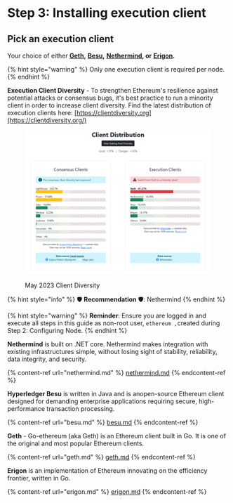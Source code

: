 # Step 3: Installing execution client

## Pick an execution client

Your choice of either [**Geth**](https://geth.ethereum.org)**,** [**Besu**](https://besu.hyperledger.org)**,** [**Nethermind**](https://www.nethermind.io)**, or** [**Erigon**](https://github.com/ledgerwatch/erigon)**.**

{% hint style="warning" %}
Only one execution client is required per node.
{% endhint %}

**Execution Client Diversity** - To strengthen Ethereum's resilience against potential attacks or consensus bugs, it's best practice to run a minority client in order to increase client diversity. Find the latest distribution of execution clients here: [https://clientdiversity.org](https://clientdiversity.org/)

<figure><img src="../../../../../.gitbook/assets/clidiv.png" alt=""><figcaption><p>May 2023 Client Diversity</p></figcaption></figure>

{% hint style="info" %}
:shield: **Recommendation** :shield:: Nethermind
{% endhint %}

{% hint style="warning" %}
**Reminder**: Ensure you are logged in and execute all steps in this guide as non-root user, `ethereum ,`created during Step 2: Configuring Node.
{% endhint %}

**Nethermind** is built on .NET core. Nethermind makes integration with existing infrastructures simple, without losing sight of stability, reliability, data integrity, and security.

{% content-ref url="nethermind.md" %}
[nethermind.md](nethermind.md)
{% endcontent-ref %}

**Hyperledger Besu** is written in Java and is anopen-source Ethereum client designed for demanding enterprise applications requiring secure, high-performance transaction processing.

{% content-ref url="besu.md" %}
[besu.md](besu.md)
{% endcontent-ref %}

**Geth** - Go-ethereum (aka Geth) is an Ethereum client built in Go. It is one of the original and most popular Ethereum clients.

{% content-ref url="geth.md" %}
[geth.md](geth.md)
{% endcontent-ref %}

**Erigon** is an implementation of Ethereum innovating on the efficiency frontier, written in Go.

{% content-ref url="erigon.md" %}
[erigon.md](erigon.md)
{% endcontent-ref %}

